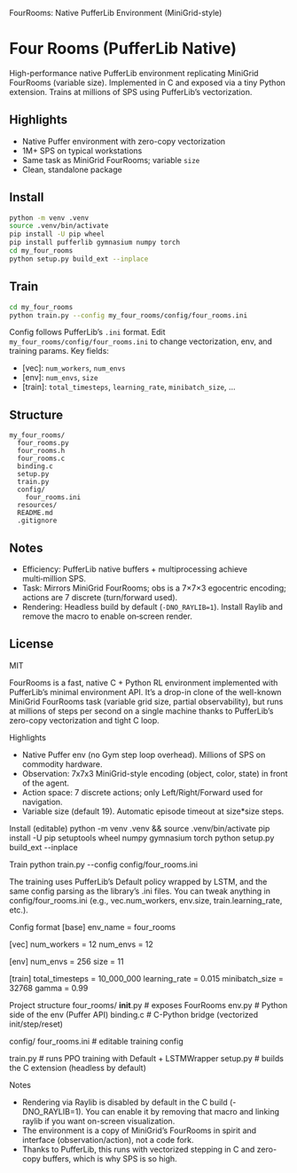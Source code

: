 FourRooms: Native PufferLib Environment (MiniGrid-style)
# Four Rooms (PufferLib Native)

High-performance native PufferLib environment replicating MiniGrid FourRooms (variable size). Implemented in C and exposed via a tiny Python extension. Trains at millions of SPS using PufferLib’s vectorization.

## Highlights
- Native Puffer environment with zero-copy vectorization
- 1M+ SPS on typical workstations
- Same task as MiniGrid FourRooms; variable `size`
- Clean, standalone package

## Install
```bash
python -m venv .venv
source .venv/bin/activate
pip install -U pip wheel
pip install pufferlib gymnasium numpy torch
cd my_four_rooms
python setup.py build_ext --inplace
```

## Train
```bash
cd my_four_rooms
python train.py --config my_four_rooms/config/four_rooms.ini
```

Config follows PufferLib’s `.ini` format. Edit `my_four_rooms/config/four_rooms.ini` to change vectorization, env, and training params.
Key fields:
- [vec]: `num_workers`, `num_envs`
- [env]: `num_envs`, `size`
- [train]: `total_timesteps`, `learning_rate`, `minibatch_size`, …

## Structure
```
my_four_rooms/
  four_rooms.py
  four_rooms.h
  four_rooms.c
  binding.c
  setup.py
  train.py
  config/
    four_rooms.ini
  resources/
  README.md
  .gitignore
```

## Notes
- Efficiency: PufferLib native buffers + multiprocessing achieve multi‑million SPS.
- Task: Mirrors MiniGrid FourRooms; obs is a 7×7×3 egocentric encoding; actions are 7 discrete (turn/forward used).
- Rendering: Headless build by default (`-DNO_RAYLIB=1`). Install Raylib and remove the macro to enable on‑screen render.

## License
MIT

FourRooms is a fast, native C + Python RL environment implemented with PufferLib’s minimal environment API. It’s a drop-in clone of the well-known MiniGrid FourRooms task (variable grid size, partial observability), but runs at millions of steps per second on a single machine thanks to PufferLib’s zero-copy vectorization and tight C loop.

Highlights
- Native Puffer env (no Gym step loop overhead). Millions of SPS on commodity hardware.
- Observation: 7x7x3 MiniGrid-style encoding (object, color, state) in front of the agent.
- Action space: 7 discrete actions; only Left/Right/Forward used for navigation.
- Variable size (default 19). Automatic episode timeout at size*size steps.

Install (editable)
  python -m venv .venv && source .venv/bin/activate
  pip install -U pip setuptools wheel numpy gymnasium torch
  python setup.py build_ext --inplace

Train
  python train.py --config config/four_rooms.ini

The training uses PufferLib’s Default policy wrapped by LSTM, and the same config parsing as the library’s .ini files. You can tweak anything in config/four_rooms.ini (e.g., vec.num_workers, env.size, train.learning_rate, etc.).

Config format
[base]
env_name = four_rooms

[vec]
num_workers = 12
num_envs = 12

[env]
num_envs = 256
size = 11

[train]
total_timesteps = 10_000_000
learning_rate = 0.015
minibatch_size = 32768
gamma = 0.99

Project structure
four_rooms/
  __init__.py            # exposes FourRooms
  env.py                 # Python side of the env (Puffer API)
  binding.c              # C-Python bridge (vectorized init/step/reset)

config/
  four_rooms.ini         # editable training config

train.py                 # runs PPO training with Default + LSTMWrapper
setup.py                 # builds the C extension (headless by default)

Notes
- Rendering via Raylib is disabled by default in the C build (-DNO_RAYLIB=1). You can enable it by removing that macro and linking raylib if you want on-screen visualization.
- The environment is a copy of MiniGrid’s FourRooms in spirit and interface (observation/action), not a code fork.
- Thanks to PufferLib, this runs with vectorized stepping in C and zero-copy buffers, which is why SPS is so high.

